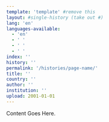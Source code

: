 ```yaml
---
template: 'template' #remove this
layout: #single-history (take out #)
lang: 'en'
languages-available:
  - 'en'
  - ' '
  - ' '
  - ' '
index: ''
history: ''
permalink: '/histories/page-name/'
title: ''
country: ''
author: ''
institution: ''
upload: 2001-01-01
---
```

Content Goes Here.
